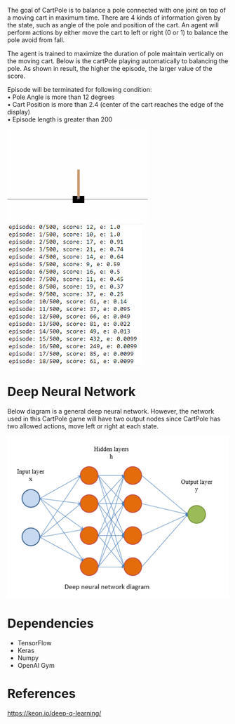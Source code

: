 The goal of CartPole is to balance a pole connected with one joint on top of a moving cart in maximum time. There are 4 kinds of information given by the state, such as angle of the pole and position of the cart. An agent will perform actions by either move the cart to left or right (0 or 1) to balance the pole avoid from fall.

The agent is trained to maximize the duration of pole maintain vertically on the moving cart. Below is the cartPole playing automatically to balancing the pole. As shown in result, the higher the episode, the larger value of the score.

Episode will be terminated for following condition:
<br>•	Pole Angle is more than 12 degrees
<br>•	Cart Position is more than 2.4 (center of the cart reaches the edge of the display)
<br>•	Episode length is greater than 200


<img src="animation.gif">

<img src="result1.PNG">

# Deep Neural Network

Below diagram is a general deep neural network. However, the network used in this CartPole game will have two output nodes since CartPole has two allowed actions, move left or right at each state.<br>

<img src="DNN diagram.PNG">

# Dependencies
<ul>
  <li>TensorFlow</li>
  <li>Keras</li>
  <li>Numpy</li>
  <li>OpenAI Gym</li>
</ul>

# References
https://keon.io/deep-q-learning/
